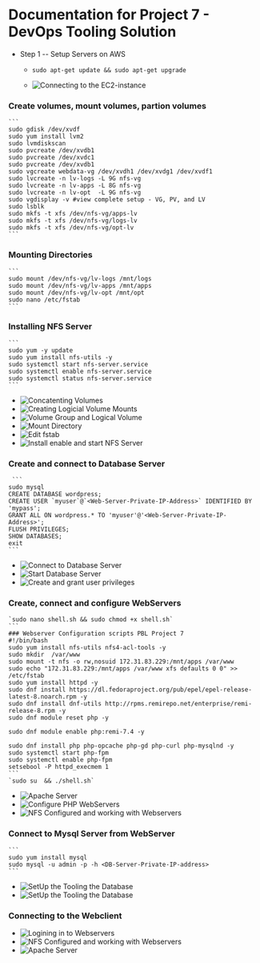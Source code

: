 # Documentation for Project 7 - DevOps Tooling Solution
- Step 1 -- Setup Servers on AWS 
  
   - `sudo apt-get update && sudo apt-get upgrade` 

   -  ![Connecting to the EC2-instance](./images/Capture-ConnectEC2_mountvolumes_Step1.JPG)
  
### Create volumes, mount volumes, partion volumes

    ```
    sudo gdisk /dev/xvdf
    sudo yum install lvm2
    sudo lvmdiskscan
    sudo pvcreate /dev/xvdb1
    sudo pvcreate /dev/xvdc1
    sudo pvcreate /dev/xvdb1
    sudo vgcreate webdata-vg /dev/xvdh1 /dev/xvdg1 /dev/xvdf1
    sudo lvcreate -n lv-logs -L 9G nfs-vg
    sudo lvcreate -n lv-apps -L 8G nfs-vg
    sudo lvcreate -n lv-opt  -L 9G nfs-vg
    sudo vgdisplay -v #view complete setup - VG, PV, and LV
    sudo lsblk 
    sudo mkfs -t xfs /dev/nfs-vg/apps-lv
    sudo mkfs -t xfs /dev/nfs-vg/logs-lv
    sudo mkfs -t xfs /dev/nfs-vg/opt-lv
    ```
### Mounting Directories 
    ```
    sudo mount /dev/nfs-vg/lv-logs /mnt/logs
    sudo mount /dev/nfs-vg/lv-apps /mnt/apps
    sudo mount /dev/nfs-vg/lv-opt /mnt/opt
    sudo nano /etc/fstab 
    ```
### Installing NFS Server 

    ```
    sudo yum -y update
    sudo yum install nfs-utils -y
    sudo systemctl start nfs-server.service
    sudo systemctl enable nfs-server.service
    sudo systemctl status nfs-server.service
    ```

  - ![Concatenting Volumes](./images/Capture_Volumes_Step2.JPG)
  - ![Creating Logicial Volume Mounts](./images/Capture_Create_PV_VG_Step4.JPG)
  - ![Volume Group and Logical Volume](./images/Capture_VGdisplay_LVcreate_Step5.JPG)
  - ![Mount Directory](./images/Capture_mkdirmount_format_file_system_mount_directory_Step6.JPG)
  - ![Edit fstab](./images/Capture_editfstab_df-h_Step7.JPG)
  - ![Install enable and start NFS Server](./images/Capture_Install_Enable_Start_NFS-Server_Step8.JPG)

### Create and connect to Database Server
     ```
	sudo mysql
	CREATE DATABASE wordpress;
	CREATE USER `myuser`@`<Web-Server-Private-IP-Address>` IDENTIFIED BY 'mypass';
	GRANT ALL ON wordpress.* TO 'myuser'@'<Web-Server-Private-IP-Address>';
	FLUSH PRIVILEGES;
	SHOW DATABASES;
	exit
	```

  - ![Connect to Database Server](./images/Capture_Connect_to_DBServer_Step10.JPG)
  - ![Start Database Server](./images/Capture_startDBSERVER_Step11.JPG)
  - ![Create and grant user privileges](./images/Capture_create_usergrant_privileges_Step12.JPG)
  

### Create, connect and configure WebServers 
    `sudo nano shell.sh && sudo chmod +x shell.sh`
    ```
    ### Webserver Configuration scripts PBL Project 7
    #!/bin/bash
    sudo yum install nfs-utils nfs4-acl-tools -y 
    sudo mkdir  /var/www
    sudo mount -t nfs -o rw,nosuid 172.31.83.229:/mnt/apps /var/www
    sudo echo "172.31.83.229:/mnt/apps /var/www xfs defaults 0 0" >> /etc/fstab
    sudo yum install httpd -y
    sudo dnf install https://dl.fedoraproject.org/pub/epel/epel-release-latest-8.noarch.rpm -y
    sudo dnf install dnf-utils http://rpms.remirepo.net/enterprise/remi-release-8.rpm -y
    sudo dnf module reset php -y

    sudo dnf module enable php:remi-7.4 -y

    sudo dnf install php php-opcache php-gd php-curl php-mysqlnd -y 
    sudo systemctl start php-fpm
    sudo systemctl enable php-fpm
    setsebool -P httpd_execmem 1
    ```
    `sudo su  && ./shell.sh`

   - ![Apache Server](./images/Capture_ConfigureWebServers_Step14.JPG)
   - ![Configure PHP WebServers](./images/Capture_Configure_PHP_Webservers_Step15.JPG)
   - ![NFS Configured and working with Webservers](./images/Capture_NFS_working_WebserverS_Step16.JPG)
 
### Connect to Mysql Server from WebServer
	```
	sudo yum install mysql
	sudo mysql -u admin -p -h <DB-Server-Private-IP-address>
	```
   - ![SetUp the Tooling the Database](./images/Capture_SetupDBClient_ToolingDB.JPG)
   - ![SetUp the Tooling the Database](./images/Capture_Property_Tooling.JPG)

### Connecting to the Webclient 
   - ![Logining in to Webservers](./images/Capture_logindetailsStep17.JPG)
   - ![NFS Configured and working with Webservers](./images/Capture_StartHTTPDWebserverStep18.JPG)
   - ![Apache Server](./images/Capture_logintoHomepage_Final.JPG)